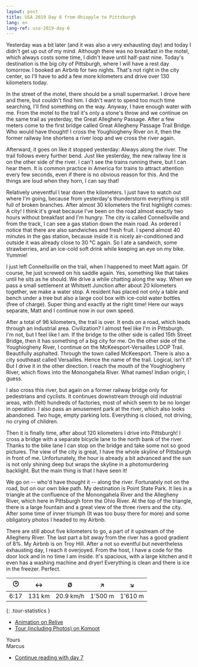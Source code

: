 ```yaml
---
layout: post
title: USA 2019 Day 6 from Ohiopyle to Pittsburgh
lang: en
lang-ref: usa-2019-day-6
---
```


Yesterday was a bit later (and it was also a very exhausting day) and today I didn't get up out of my mind. Although there was no breakfast in the motel, which always costs some time, I didn't leave until half-past nine. Today's destination is the big city of Pittsburgh, where I will have a rest day tomorrow. I booked an Airbnb for two nights. That's not right in the city center, so I'll have to add a few more kilometers and drive over 130 kilometers today.

In the street of the motel, there should be a small supermarket. I drove here and there, but couldn't find him. I didn't want to spend too much time searching, I'll find something on the way. Anyway, I have enough water with me. From the motel to the trail it's only a stone's throw and we continue on the same trail as yesterday, the Great Allegheny Passage. After a few meters come to the first bridge called Great Allegheny Passage Trail Bridge. Who would have thought! I cross the Youghiogheny River on it, then the former railway line shortens a river loop and we cross the river again.

Afterward, it goes on like it stopped yesterday: Always along the river. The trail follows every further bend. Just like yesterday, the new railway line is on the other side of the river. I can't see the trains running there, but I can hear them. It is common practice in America for trains to attract attention every few seconds, even if there is no obvious reason for this. And the things are loud when they horn, I can say that!

Relatively uneventful I tear down the kilometers. I just have to watch out where I'm going, because from yesterday's thunderstorm everything is still full of broken branches. After almost 30 kilometers the first highlight comes: A city! I think it's great because I've been on the road almost exactly two hours without breakfast and I'm hungry. The city is called Connellsville and from the track, I can see a gas station down the main road. As ordered I notice that there are also sandwiches and fresh fruit. I spend almost 40 minutes in the gas station, because inside it is nicely air-conditioned and outside it was already close to 30 °C again. So I ate a sandwich, some strawberries, and an ice-cold soft drink while keeping an eye on my bike. Yummie!

I just left Connellsville on the trail, when I happened to meet Matt again. Of course, he just screwed on his saddle again. Yes, something like that takes until he sits as he should. We drive a while chatting along the way. When we pass a small settlement at Whitsett Junction after about 20 kilometers together, we make a water stop. A resident has placed not only a table and bench under a tree but also a large cool box with ice-cold water bottles (free of charge). Super thing and exactly at the right time! Here our ways separate, Matt and I continue now in our own speed.

After a total of 96 kilometers, the trail is over. It ends on a road, which leads through an industrial area. Civilization? I almost feel like I'm in Pittsburgh. I'm not, but I feel like I am. If the bridge to the other side is called 15th Street Bridge, then it has something of a big city for me. On the other side of the Youghiogheny River, I continue on the McKeesport-Versailles LOOP Trail. Beautifully asphalted. Through the town called McKeesport. There is also a city southeast called Versailles. Hence the name of the trail. Logical, isn't it? But I drive it in the other direction. I reach the mouth of the Youghiogheny River, which flows into the Monongahela River. What names! Indian origin, I guess.

I also cross this river, but again on a former railway bridge only for pedestrians and cyclists. It continues downstream through old industrial areas, with (felt) hundreds of factories, most of which seem to be no longer in operation. I also pass an amusement park at the river, which also looks abandoned. Two huge, empty parking lots. Everything is closed, not driving, no crying of children.

Then it is finally time, after about 120 kilometers I drive into Pittsburgh! I cross a bridge with a separate bicycle lane to the north bank of the river. Thanks to the bike lane I can stop on the bridge and take some not so good pictures. The view of the city is great, I have the whole skyline of Pittsburgh in front of me. Unfortunately, the hour is already a bit advanced and the sun is not only shining deep but wraps the skyline in a photomurdering backlight. But the main thing is that I have seen it!

We go on -- who'd have thought it -- along the river. Fortunately not on the road, but on our own bike path. My destination is Point State Park. It lies in a triangle at the confluence of the Monongahela River and the Allegheny River, which here in Pittsburgh form the Ohio River. At the top of the triangle, there is a large fountain and a great view of the three rivers and the city. After some time of inner triumph (It was too busy there for more) and some obligatory photos I headed to my Airbnb.

There are still about five kilometers to go, a part of it upstream of the Allegheny River. The last part a bit away from the river has a good gradient of 8%. My Airbnb is on Troy Hill. After a not so eventful but nevertheless exhausting day, I reach it overjoyed. From the host, I have a code for the door lock and in no time I am inside. It's spacious, with a large kitchen and it even has a washing machine and dryer! Everything is clean and there is ice in the freezer. Perfect.

| 🕑    | ↔      | Ø         | ↗       | ↘       |
| :--: | :----: | :-------: | :-----: | :-----: |
| 6:17 | 131 km | 20.9 km/h | 1'500 m | 1'610 m |
{: .tour-statistics }

- [Animation on Relive](https://www.relive.cc/view/gh39239625744)
- [Tour (including Photos) on Komoot](https://www.komoot.com/tour/87568140/zoom)

Yours  
Marcus

- [Continue reading with day 7](/en/2019/08/20/USA-2019-Day-7/)
